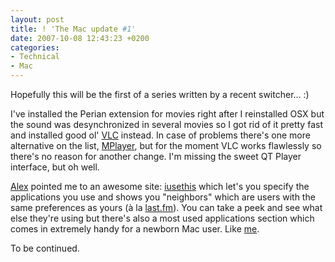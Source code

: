 ```yaml
---
layout: post
title: ! 'The Mac update #1'
date: 2007-10-08 12:43:23 +0200
categories:
- Technical
- Mac
---
```

Hopefully this will be the first of a series written by a recent switcher... :)

I've installed the Perian extension for movies right after I reinstalled OSX but the sound was desynchronized in several movies so I got rid of it pretty fast and installed good ol' <a href="http://www.videolan.org/vlc/">VLC</a> instead. In case of problems there's one more alternative on the list, <a href="http://www.mplayerhq.hu/">MPlayer</a>, but for the moment VLC works flawlessly so there's no reason for another change. I'm missing the sweet QT Player interface, but oh well.

<a href="http://pax.mioritics.ro/">Alex</a> pointed me to an awesome site: <a href="http://osx.iusethis.com/">iusethis</a> which let's you specify the applications you use and shows you "neighbors" which are users with the same preferences as yours (&agrave; la <a href="http://www.last.fm">last.fm</a>). You can take a peek and see what else they're using but there's also a most used applications section which comes in extremely handy for a newborn Mac user. Like <a href="http://osx.iusethis.com/user/kitsched">me</a>.

To be continued.
